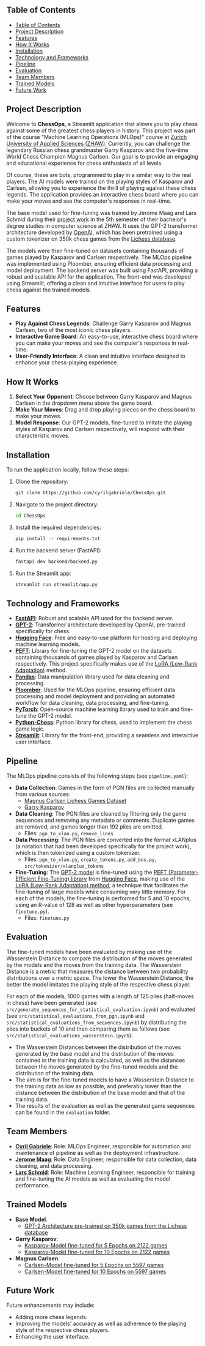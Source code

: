 ## Table of Contents

- [Table of Contents](#table-of-contents)
- [Project Description](#project-description)
- [Features](#features)
- [How It Works](#how-it-works)
- [Installation](#installation)
- [Technology and Frameworks](#technology-and-frameworks)
- [Pipeline](#pipeline)
- [Evaluation](#evaluation)
- [Team Members](#team-members)
- [Trained Models](#trained-models)
- [Future Work](#future-work)

## Project Description

Welcome to **ChessOps**, a Streamlit application that allows you to play chess against some of the greatest chess players in history. This project was part of the course "Machine Learning Operations (MLOps)" course at [Zurich University of Applied Sciences (ZHAW)](https://www.zhaw.ch/). Currently, you can challenge the legendary Russian chess grandmaster Garry Kasparov and the five-time World Chess Champion Magnus Carlsen. Our goal is to provide an engaging and educational experience for chess enthusiasts of all levels.

Of course, these are bots, programmed to play in a similar way to the real players. The AI models were trained on the playing styles of Kasparov and Carlsen, allowing you to experience the thrill of playing against these chess legends. The application provides an interactive chess board where you can make your moves and see the computer's responses in real-time.

The base model used for fine-tuning was trained by Jerome Maag and Lars Schmid during their [project work](https://github.zhaw.ch/schmila7/leon-llm) in the 5th semester of their bachelor's degree studies in computer science at ZHAW. It uses the GPT-2 transformer architecture developed by [OpenAI](https://openai.com/), which has been pretrained using a custom tokenizer on 350k chess games from the [Lichess database](https://database.lichess.org/).

The models were then fine-tuned on datasets containing thousands of games played by Kasparov and Carlsen respectively. The MLOps pipeline was implemented using Ploomber, ensuring efficient data processing and model deployment. The backend server was built using FastAPI, providing a robust and scalable API for the application. The front-end was developed using Streamlit, offering a clean and intuitive interface for users to play chess against the trained models.

## Features

- **Play Against Chess Legends**: Challenge Garry Kasparov and Magnus Carlsen, two of the most iconic chess players.
- **Interactive Game Board**: An easy-to-use, interactive chess board where you can make your moves and see the computer's responses in real-time.
- **User-Friendly Interface**: A clean and intuitive interface designed to enhance your chess-playing experience.

## How It Works

1. **Select Your Opponent**: Choose between Garry Kasparov and Magnus Carlsen in the dropdown menu above the game board.
2. **Make Your Moves**: Drag and drop playing pieces on the chess board to make your moves.
3. **Model Response**: Our GPT-2 models, fine-tuned to imitate the playing styles of Kasparov and Carlsen respectively, will respond with their characteristic moves.

## Installation

To run the application locally, follow these steps:

1. Clone the repository:
   ```sh
   git clone https://github.com/cyrilgabriele/ChessOps.git
   ```
2. Navigate to the project directory:
   ```sh
   cd ChessOps
   ```
3. Install the required dependencies:
   ```sh
   pip install -r requirements.txt
   ```
4. Run the backend server (FastAPI):
   ```sh
   fastapi dev backend/backend.py
   ```
5. Run the Streamlit app:
   ```sh
   streamlit run streamlit/app.py
   ```

## Technology and Frameworks

- **[FastAPI](https://fastapi.tiangolo.com/)**: Robust and scalable API used for the backend server.
- **[GPT-2](https://huggingface.co/docs/transformers/en/model_doc/gpt2)**: Transformer architecture developed by OpenAI, pre-trained specifically for chess.
- **[Hugging Face](https://huggingface.co/)**: Free and easy-to-use platform for hosting and deploying machine learning models.
- **[PEFT](https://huggingface.co/docs/peft/index)**: Library for fine-tuning the GPT-2 model on the datasets containing thousands of games played by Kasparov and Carlsen respectively. This project specifically makes use of the [LoRA (Low-Rank Adaptation)](https://arxiv.org/abs/2106.09685) method.
- **[Pandas](https://pandas.pydata.org/)**: Data manipulation library used for data cleaning and processing.
- **[Ploomber](https://ploomber.io/)**: Used for the MLOps pipeline, ensuring efficient data processing and model deployment and providing an automated workflow for data cleaning, data processing, and fine-tuning.
- **[PyTorch](https://pytorch.org/)**: Open-source machine learning library used to train and fine-tune the GPT-2 model.
- **[Python-Chess](https://pypi.org/project/python-chess/)**: Python library for chess, used to implement the chess game logic.
- **[Streamlit](https://streamlit.io/)**: Library for the front-end, providing a seamless and interactive user interface.

## Pipeline

The MLOps pipeline consists of the following steps (see `pipeline.yaml`):

- **Data Collection**: Games in the form of PGN files are collected manually from various sources:
  - [Magnus Carlsen Lichess Games Dataset](https://www.kaggle.com/datasets/zq1200/magnus-carlsen-lichess-games-dataset)
  - [Garry Kasparov](https://www.pgnmentor.com/players/Kasparov.zip)
- **Data Cleaning**: The PGN files are cleaned by filtering only the game sequences and removing any metadata or comments. Duplicate games are removed, and games longer than 192 plies are omitted.
  - Files: `pgn_to_xlan.py`, `remove_lines`
- **Data Processing**: The PGN files are converted into the format xLANplus (a notation that had been developed specifically for the project work), which is then tokenized using a custom tokenizer.
  - Files: `pgn_to_xlan.py`, `create_tokens.py`, `add_bos.py`, `src/tokenizer/xlanplus_tokens`
- **Fine-Tuning**: The [GPT-2 model](https://github.com/openai/gpt-2) is fine-tuned using the [PEFT (Parameter-Efficient Fine-Tuning) library](https://huggingface.co/docs/peft/index) from [Hugging Face](https://huggingface.co/docs/peft/main/en/conceptual_guides/lora), making use of the [LoRA (Low-Rank Adaptation) method](https://arxiv.org/abs/2106.09685), a technique that facilitates the fine-tuning of large models while consuming very little memory. For each of the models, the fine-tuning is performed for 5 and 10 epochs, using an R-value of 128 as well as other hyperparameters (see `finetune.py`).
  - Files: `finetune.py`

## Evaluation

The fine-tuned models have been evaluated by making use of the Wasserstein Distance to compare the distribution of the moves generated by the models and the moves from the training data. The Wasserstein Distance is a metric that measures the distance between two probability distributions over a metric space. The lower the Wasserstein Distance, the better the model imitates the playing style of the respective chess player.

For each of the models, 1000 games with a length of 125 plies (half-moves in chess) have been generated (see `src/generate_sequences_for_statistical_evaluation.ipynb`) and evaluated (see `src/statistical_evaluations_from_pgn.ipynb` and `src/statistical_evaluations_from_sequences.ipynb`) by distributing the plies into buckets of 10 and then comparing them as follows (see `src/statistical_evaluations_wasserstein.ipynb`):

- The Wasserstein Distances between the distribution of the moves generated by the base model and the distribution of the moves contained in the training data is calculated, as well as the distances between the moves generated by the fine-tuned models and the distribution of the training data.
- The aim is for the fine-tuned models to have a Wasserstein Distance to the training data as low as possible, and preferably lower than the distance between the distribution of the base model and that of the training data.
- The results of the evaluation as well as the generated game sequences can be found in the `evaluation` folder.

## Team Members

- **[Cyril Gabriele](https://github.com/cyrilgabriele)**: Role: MLOps Engineer, responsible for automation and maintenance of pipeline as well as the deployment infrastructure.
- **[Jerome Maag](https://github.com/JeromeMaag)**: Role: Data Engineer, responsible for data collection, data cleaning, and data processing.
- **[Lars Schmid](https://github.com/larscarl)**: Role: Machine Learning Engineer, responsible for training and fine-tuning the AI models as well as evaluating the model performance.

## Trained Models

- **Base Model**:
  - [GPT-2 Architecture pre-trained on 350k games from the Lichess database](https://huggingface.co/Leon-LLM/Leon-Chess-350k-BOS)
- **Garry Kasparov**:
  - [Kasparov-Model fine-tuned for 5 Epochs on 2122 games](https://huggingface.co/larscarl/Leon-Chess-350k-Plus_LoRA_kasparov_5E_0.0001LR)
  - [Kasparov-Model fine-tuned for 10 Epochs on 2122 games](https://huggingface.co/larscarl/Leon-Chess-350k-Plus_LoRA_kasparov_10E_0.0001LR)
- **Magnus Carlsen**:
  - [Carlsen-Model fine-tuned for 5 Epochs on 5597 games](https://huggingface.co/larscarl/Leon-Chess-350k-Plus_LoRA_carlsen_5E_0.0001LR)
  - [Carlsen-Model fine-tuned for 10 Epochs on 5597 games](https://huggingface.co/larscarl/Leon-Chess-350k-Plus_LoRA_carlsen_10E_0.0001LR)

## Future Work

Future enhancements may include:

- Adding more chess legends.
- Improving the models' accuracy as well as adherence to the playing style of the respective chess players.
- Enhancing the user interface.
